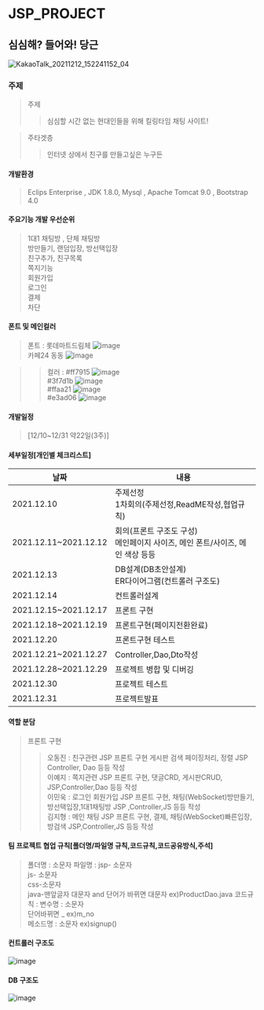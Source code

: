 # JSP_PROJECT

## 심심해? 들어와! 당근
![KakaoTalk_20211212_152241152_04](https://user-images.githubusercontent.com/91596526/145940316-5581bc88-5f7b-4a63-9097-8100c1549309.gif)

### 주제
> 주제
>> 심심할 시간 없는 현대인들을 위해 킬링타임 채팅 사이트!

> 주타겟층
>> 인터넷 상에서 친구를 만들고싶은 누구든

#### 개발환경
> Eclips Enterprise , JDK 1.8.0, Mysql , Apache Tomcat 9.0 , Bootstrap 4.0

#### 주요기능 개발 우선순위
> 1대1 채팅방 , 단체 채팅방<br>
> 방만들기, 랜덤입장, 방선택입장<br>
> 친구추가, 친구목록<br>
> 쪽지기능<br>
> 회원가입<br>
> 로그인<br>
> 결제<br>
> 차단<br>


#### 폰트 및 메인컬러
> 폰트 : 롯데마트드림체 ![image](https://user-images.githubusercontent.com/91596526/147302227-b08b646e-ace8-470a-a546-5b6c8a1e6425.png)<br>
> 카페24 동동  ![image](https://user-images.githubusercontent.com/91596526/145939938-f0ddec36-0da4-45a9-ae70-f6fe6bac173d.png)

>> 컬러 : #ff7915 ![image](https://user-images.githubusercontent.com/91596526/145911414-b210ee1b-a58c-4613-8b97-b6aa476c2497.png)<br>
    #3f7d1b ![image](https://user-images.githubusercontent.com/91596526/145911372-251b22ec-bfa5-458d-84f8-ea30806d2876.png)<br>
    #ffaa21 ![image](https://user-images.githubusercontent.com/91596526/145911314-7485d8b8-f435-4690-97a7-9d75e4d8f784.png)<br>
    #e3ad06 ![image](https://user-images.githubusercontent.com/91596526/145911223-8a0cf0d9-d2af-4f09-9412-db09286fbbdc.png)



#### 개발일정
> [12/10~12/31 약22일(3주)]

#### 세부일정[개인별 체크리스트]
|날짜|내용|
|---|---|
|2021.12.10|주제선정<br>1차회의(주제선정,ReadME작성,협업규칙)|
|2021.12.11~2021.12.12|회의(프론트 구조도 구성)<br> 메인페이지 사이즈, 메인 폰트/사이즈, 메인 색상 등등 |
|2021.12.13|DB설계(DB초안설계)<br> ER다이어그램(컨트롤러 구조도)|
|2021.12.14|컨트롤러설계|
|2021.12.15~2021.12.17|프론트 구현|
|2021.12.18~2021.12.19|프론트구현(페이지전환완료)|
|2021.12.20|프론트구현 테스트|
|2021.12.21~2021.12.27|Controller,Dao,Dto작성|
|2021.12.28~2021.12.29|프로젝트 병합 및 디버깅|
|2021.12.30|프로젝트 테스트|
|2021.12.31|프로젝트발표|

#### 역할 분담
> 프론트 구현
>> 오동진 : 친구관련 JSP 프론트 구현 게시판 검색 페이징처리, 정렬 JSP Controller, Dao 등등 작성<br>
>> 이예지 : 쪽지관련 JSP 프론트 구현, 댓글CRD, 게시판CRUD, JSP,Controller,Dao 등등 작성<br>
>> 이민욱 : 로그인 회원가입 JSP 프론트 구현, 채팅(WebSocket)방만들기,방선택입장,1대1채팅방 JSP ,Controller,JS 등등 작성<br>
>> 김지형 : 메인 채팅 JSP 프론트 구현, 결제, 채팅(WebSocket)빠른입장,방검색 JSP,Controller,JS 등등 작성

#### 팀 프로젝트 협업 규칙[폴더명/파일명 규칙,코드규칙,코드공유방식,주석]
> 폴더명 : 소문자
> 파일명 : jsp- 소문자<br> js- 소문자 <br> css-소문자 <br> java-맨앞글자 대문자 and 단어가 바뀌면 대문자 ex)ProductDao.java
> 코드규칙 : 변수명 : 소문자 <br> 단어바뀌면 _ ex)m_no <br> 메소드명 : 소문자 ex)signup() <br> 

#### 컨트롤러 구조도 
![image](https://user-images.githubusercontent.com/91596526/145777219-3022d0aa-7f87-493f-a9fe-5ffde01d0a47.png)

#### DB 구조도
![image](https://user-images.githubusercontent.com/91596526/145779999-38c0a3cd-74a5-4a0b-9709-2f8781834182.png)
